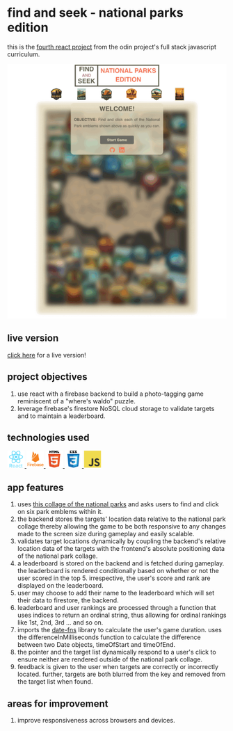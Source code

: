 # find and seek - national parks edition

this is the [fourth react project](https://www.theodinproject.com/paths/full-stack-javascript/courses/javascript/lessons/where-s-waldo-a-photo-tagging-app) from the odin project's full stack javascript curriculum.

![gif demonstrating the app's gameplay](./demo-imgs/photo-tag-demo.gif)

## live version

[click here](https://jernestmyers.github.io/photo-tag-game/) for a live version!

## project objectives

1. use react with a firebase backend to build a photo-tagging game reminiscent of a "where's waldo" puzzle.
2. leverage firebase's firestore NoSQL cloud storage to validate targets and to maintain a leaderboard.

## technologies used

<p align="left"> 
<a href="https://reactjs.org/" target="_blank"> <img src="https://raw.githubusercontent.com/devicons/devicon/master/icons/react/react-original-wordmark.svg" alt="react" width="40" height="40"/> </a>
<a href="https://firebase.google.com/" target="_blank"> <img src="https://raw.githubusercontent.com/devicons/devicon/master/icons/firebase/firebase-plain-wordmark.svg" alt="firebase" width="40" height="40"/> </a>
<a href="https://www.w3.org/html/" target="_blank"> <img src="https://raw.githubusercontent.com/devicons/devicon/master/icons/html5/html5-original-wordmark.svg" alt="html5" width="40" height="40"/> </a> 
<a href="https://www.w3schools.com/css/" target="_blank"> <img src="https://raw.githubusercontent.com/devicons/devicon/master/icons/css3/css3-original-wordmark.svg" alt="css3" width="40" height="40"/> </a>
<a href="https://developer.mozilla.org/en-US/docs/Web/JavaScript" target="_blank"> <img src="https://raw.githubusercontent.com/devicons/devicon/master/icons/javascript/javascript-original.svg" alt="javascript" width="40" height="40"/> </a>
</p>

## app features

1. uses [this collage of the national parks](https://www.andersondesigngroupstore.com/a/collections/61-american-national-parks/63-image-national-parks-collage-map/1861959974961) and asks users to find and click on six park emblems within it.
2. the backend stores the targets' location data relative to the national park collage thereby allowing the game to be both responsive to any changes made to the screen size during gameplay and easily scalable.
3. validates target locations dynamically by coupling the backend's relative location data of the targets with the frontend's absolute positioning data of the national park collage.
4. a leaderboard is stored on the backend and is fetched during gameplay. the leaderboard is rendered conditionally based on whether or not the user scored in the top 5. irrespective, the user's score and rank are displayed on the leaderboard.
5. user may choose to add their name to the leaderboard which will set their data to firestore, the backend.
6. leaderboard and user rankings are processed through a function that uses indices to return an ordinal string, thus allowing for ordinal rankings like 1st, 2nd, 3rd ... and so on.
7. imports the [date-fns](https://date-fns.org/) library to calculate the user's game duration. uses the differenceInMilliseconds function to calculate the difference between two Date objects, timeOfStart and timeOfEnd.
8. the pointer and the target list dynamically respond to a user's click to ensure neither are rendered outside of the national park collage.
9. feedback is given to the user when targets are correctly or incorrectly located. further, targets are both blurred from the key and removed from the target list when found.

## areas for improvement

1. improve responsiveness across browsers and devices.
